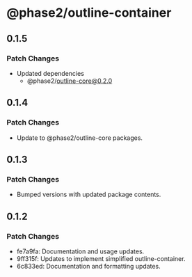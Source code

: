 # @phase2/outline-container

## 0.1.5

### Patch Changes

- Updated dependencies
  - @phase2/outline-core@0.2.0

## 0.1.4

### Patch Changes

- Update to @phase2/outline-core packages.

## 0.1.3

### Patch Changes

- Bumped versions with updated package contents.

## 0.1.2

### Patch Changes

- fe7a9fa: Documentation and usage updates.
- 9ff315f: Updates to implement simplified outline-container.
- 6c833ed: Documentation and formatting updates.
